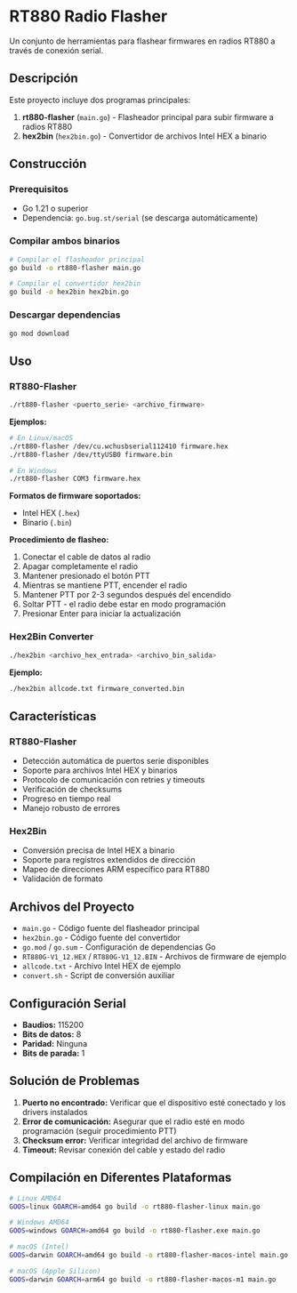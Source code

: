 # RT880 Radio Flasher

Un conjunto de herramientas para flashear firmwares en radios RT880 a través de conexión serial.

## Descripción

Este proyecto incluye dos programas principales:

1. **rt880-flasher** (`main.go`) - Flasheador principal para subir firmware a radios RT880
2. **hex2bin** (`hex2bin.go`) - Convertidor de archivos Intel HEX a binario

## Construcción

### Prerequisitos

- Go 1.21 o superior
- Dependencia: `go.bug.st/serial` (se descarga automáticamente)

### Compilar ambos binarios

```bash
# Compilar el flasheador principal
go build -o rt880-flasher main.go

# Compilar el convertidor hex2bin
go build -o hex2bin hex2bin.go
```

### Descargar dependencias

```bash
go mod download
```

## Uso

### RT880-Flasher

```bash
./rt880-flasher <puerto_serie> <archivo_firmware>
```

**Ejemplos:**
```bash
# En Linux/macOS
./rt880-flasher /dev/cu.wchusbserial112410 firmware.hex
./rt880-flasher /dev/ttyUSB0 firmware.bin

# En Windows
./rt880-flasher COM3 firmware.hex
```

**Formatos de firmware soportados:**
- Intel HEX (`.hex`)
- Binario (`.bin`)

**Procedimiento de flasheo:**
1. Conectar el cable de datos al radio
2. Apagar completamente el radio
3. Mantener presionado el botón PTT
4. Mientras se mantiene PTT, encender el radio
5. Mantener PTT por 2-3 segundos después del encendido
6. Soltar PTT - el radio debe estar en modo programación
7. Presionar Enter para iniciar la actualización

### Hex2Bin Converter

```bash
./hex2bin <archivo_hex_entrada> <archivo_bin_salida>
```

**Ejemplo:**
```bash
./hex2bin allcode.txt firmware_converted.bin
```

## Características

### RT880-Flasher
- Detección automática de puertos serie disponibles
- Soporte para archivos Intel HEX y binarios
- Protocolo de comunicación con retries y timeouts
- Verificación de checksums
- Progreso en tiempo real
- Manejo robusto de errores

### Hex2Bin
- Conversión precisa de Intel HEX a binario
- Soporte para registros extendidos de dirección
- Mapeo de direcciones ARM específico para RT880
- Validación de formato

## Archivos del Proyecto

- `main.go` - Código fuente del flasheador principal
- `hex2bin.go` - Código fuente del convertidor
- `go.mod` / `go.sum` - Configuración de dependencias Go
- `RT880G-V1_12.HEX` / `RT880G-V1_12.BIN` - Archivos de firmware de ejemplo
- `allcode.txt` - Archivo Intel HEX de ejemplo
- `convert.sh` - Script de conversión auxiliar

## Configuración Serial

- **Baudios:** 115200
- **Bits de datos:** 8
- **Paridad:** Ninguna
- **Bits de parada:** 1

## Solución de Problemas

1. **Puerto no encontrado:** Verificar que el dispositivo esté conectado y los drivers instalados
2. **Error de comunicación:** Asegurar que el radio esté en modo programación (seguir procedimiento PTT)
3. **Checksum error:** Verificar integridad del archivo de firmware
4. **Timeout:** Revisar conexión del cable y estado del radio

## Compilación en Diferentes Plataformas

```bash
# Linux AMD64
GOOS=linux GOARCH=amd64 go build -o rt880-flasher-linux main.go

# Windows AMD64
GOOS=windows GOARCH=amd64 go build -o rt880-flasher.exe main.go

# macOS (Intel)
GOOS=darwin GOARCH=amd64 go build -o rt880-flasher-macos-intel main.go

# macOS (Apple Silicon)
GOOS=darwin GOARCH=arm64 go build -o rt880-flasher-macos-m1 main.go
```